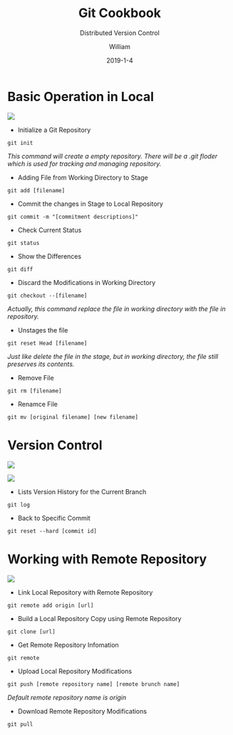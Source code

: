 ﻿---
layout:     post
title:      Git Cookbook
subtitle:   Distributed Version Control
date:       2019-1-4
author:     William
header-img: img/post-bg-universe.jpg
catalog: true
tags:
    - git
    - github
---
<script type="text/x-mathjax-config">
  MathJax.Hub.Config({
    tex2jax: { 
      inlineMath: [['$','$'], ['\\(','\\)']],
      processEscapes: true
    }
  });
  </script>
<script type="text/javascript" async
  src="https://cdnjs.cloudflare.com/ajax/libs/mathjax/2.7.5/MathJax.js?config=TeX-MML-AM_CHTML">
</script>

# Basic Operation in Local

![](http://ww1.sinaimg.cn/large/83d6b255gy1fyuhn4e329j20cq06iaa8.jpg)

* Initialize a Git Repository
```
git init
```
*This command will create a empty repository. There will be a .git floder which is used for tracking and managing repository.*

* Adding File from Working Directory to Stage
```
git add [filename]
```

* Commit the changes in Stage to Local Repository
```
git commit -m "[commitment descriptions]"
```
* Check Current Status
```
git status
```
* Show the Differences
```
git diff
```
* Discard the Modifications in Working Directory
```
git checkout --[filename]
```
*Actually, this command replace the file in working directory with the file in repository.*

* Unstages the file
```
git reset Head [filename]
```
*Just like delete the file in the stage, but in working directory, the file still preserves its contents.*

* Remove File
```
git rm [filename]
```

* Renamce File
```
git mv [original filename] [new filename]
```
# Version Control
![](http://ww1.sinaimg.cn/large/83d6b255gy1fyullxubj1j206j04iq2t.jpg)

![](http://ww1.sinaimg.cn/large/83d6b255gy1fyulm52fysj206j04iwed.jpg)
* Lists Version History for the Current Branch
```
git log
```

* Back to Specific Commit
```
git reset --hard [commit id]
```




# Working with Remote Repository
![](http://ww1.sinaimg.cn/large/83d6b255gy1fyulpo8qf0j20wk09gdg2.jpg)
* Link Local Repository with Remote Repository
```
git remote add origin [url]
```

* Build a Local Repository Copy using Remote Repository
```
git clone [url]
```

* Get Remote Repository Infomation
```
git remote 
```

* Upload Local Repository Modifications
```
git push [remote repository name] [remote brunch name]
```
*Default remote repository name is origin*

* Download Remote Repository Modifications
```
git pull
```

